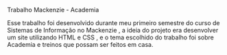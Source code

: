 Trabalho Mackenzie - Academia 



Esse trabalho foi desenvolvido durante meu primeiro semestre do curso de Sistemas de Informação no Mackenzie , a ideia do projeto era desenvolver um site utilizando HTML e CSS , e o tema escolhido do trabalho foi sobre Academia e treinos que possam ser feitos em casa. 
